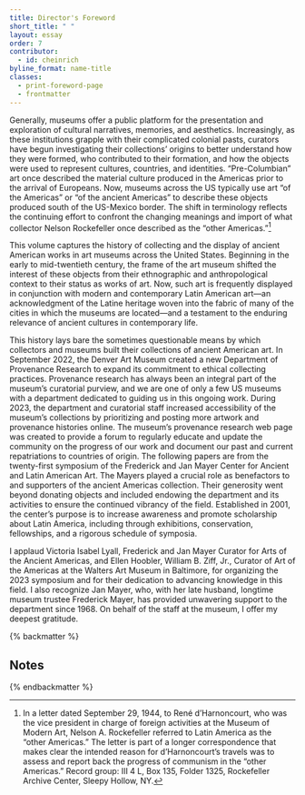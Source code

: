 ```yaml
---
title: Director's Foreword
short_title: " " 
layout: essay
order: 7
contributor:
  - id: cheinrich
byline_format: name-title
classes:
  - print-foreword-page
  - frontmatter
---
```


Generally, museums offer a public platform for the presentation and exploration of cultural narratives, memories, and aesthetics. Increasingly, as these institutions grapple with their complicated colonial pasts, curators have begun investigating their collections’ origins to better understand how they were formed, who contributed to their formation, and how the objects were used to represent cultures, countries, and identities. “Pre-Columbian” art once described the material culture produced in the Americas prior to the arrival of Europeans. Now, museums across the US typically use art “of the Americas” or “of the ancient Americas” to describe these objects produced south of the US-Mexico border. The shift in terminology reflects the continuing effort to confront the changing meanings and import of what collector Nelson Rockefeller once described as the “other Americas.”[^1]

This volume captures the history of collecting and the display of ancient American works in art museums across the United States. Beginning in the early to mid-twentieth century, the frame of the art museum shifted the interest of these objects from their ethnographic and anthropological context to their status as works of art. Now, such art is frequently displayed in conjunction with modern and contemporary Latin American art—an acknowledgment of the Latine heritage woven into the fabric of many of the cities in which the museums are located—and a testament to the enduring relevance of ancient cultures in contemporary life.

This history lays bare the sometimes questionable means by which collectors and museums built their collections of ancient American art. In September 2022, the Denver Art Museum created a new Department of Provenance Research to expand its commitment to ethical collecting practices. Provenance research has always been an integral part of the museum’s curatorial purview, and we are one of only a few US museums with a department dedicated to guiding us in this ongoing work. During 2023, the department and curatorial staff increased accessibility of the museum’s collections by prioritizing and posting more artwork and provenance histories online. The museum’s provenance research web page was created to provide a forum to regularly educate and update the community on the progress of our work and document our past and current repatriations to countries of origin. The following papers are from the twenty-first symposium of the Frederick and Jan Mayer Center for Ancient and Latin American Art. The Mayers played a crucial role as benefactors to and supporters of the ancient Americas collection. Their generosity went beyond donating objects and included endowing the department and its activities to ensure the continued vibrancy of the field. Established in 2001, the center’s purpose is to increase awareness and promote scholarship about Latin America, including through exhibitions, conservation, fellowships, and a rigorous schedule of symposia.

I applaud Victoria Isabel Lyall, Frederick and Jan Mayer Curator for Arts of the Ancient Americas, and Ellen Hoobler, William B. Ziff, Jr., Curator of Art of the Americas at the Walters Art Museum in Baltimore, for organizing the 2023 symposium and for their dedication to advancing knowledge in this field. I also recognize Jan Mayer, who, with her late husband, longtime museum trustee Frederick Mayer, has provided unwavering support to the department since 1968. On behalf of the staff at the museum, I offer my deepest gratitude.

{% backmatter %}

## Notes

[^1]: In a letter dated September 29, 1944, to René d’Harnoncourt, who was the vice president in charge of foreign activities at the Museum of Modern Art, Nelson A. Rockefeller referred to Latin America as the “other Americas.” The letter is part of a longer correspondence that makes clear the intended reason for d’Harnoncourt’s travels was to assess and report back the progress of communism in the “other Americas.” Record group: III 4 L, Box 135, Folder 1325, Rockefeller Archive Center, Sleepy Hollow, NY.

{% endbackmatter %}
